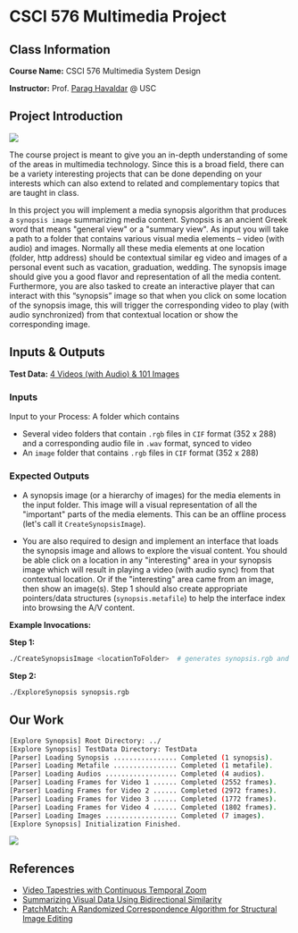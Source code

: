 # CSCI 576 Multimedia Project

## Class Information

**Course Name:** CSCI 576 Multimedia System Design

**Instructor:** Prof. [Parag Havaldar](https://viterbi.usc.edu/directory/faculty/Havaldar/Parag) @ USC

## Project Introduction

![](https://bloggg-1254259681.cos.na-siliconvalley.myqcloud.com/lbika.jpg)

The course project is meant to give you an in-depth understanding of some of the areas in multimedia technology. Since this is a broad field, there can be a variety interesting projects that can be done depending on your interests which can also extend to related and complementary topics that are taught in class.

In this project you will implement a media synopsis algorithm that produces a `synopsis image` summarizing media content. Synopsis is an ancient Greek word that means "general view" or a "summary view". As input you will take a path to a folder that contains various visual media elements – video (with audio) and images. Normally all these media elements at one location (folder, http address) should be contextual similar eg video and images of a personal event such as vacation, graduation, wedding. The synopsis image should give you a good flavor and representation of all the media content. Furthermore, you are also tasked to create an interactive player that can interact with this “synopsis” image so that when you click on some location of the synopsis image, this will trigger the corresponding video to play (with audio synchronized) from that contextual location or show the corresponding image.

## Inputs & Outputs

**Test Data:** [4 Videos (with Audio) & 101 Images](https://drive.google.com/open?id=1OXCDmBHahdG0k7VBfTQ2PRTmHMHfoxmG)

### Inputs

Input to your Process: A folder which contains

- Several video folders that contain `.rgb` files in `CIF` format (352 x 288) and a corresponding audio file in `.wav` format, synced to video
- An `image` folder that contains `.rgb` files in `CIF` format (352 x 288)

### Expected Outputs

- A synopsis image (or a hierarchy of images) for the media elements in the
input folder. This image will a visual representation of all the "important" parts of the media elements. This can be an offline process (let's call it `CreateSynopsisImage`).

- You are also required to design and implement an interface that loads the synopsis image and allows to explore the visual content. You should be able click on a location in any "interesting" area in your synopsis image which will result in playing a video (with audio sync) from that contextual location. Or if the "interesting" area came from an image, then show an image(s). Step 1 should also create appropriate pointers/data structures (`synopsis.metafile`) to help the interface index into browsing the A/V content.

**Example Invocations:**

**Step 1:**

```sh
./CreateSynopsisImage <locationToFolder>  # generates synopsis.rgb and synopsis.metafile
```

**Step 2:**

```sh
./ExploreSynopsis synopsis.rgb
```

## Our Work

```sh
[Explore Synopsis] Root Directory: ../
[Explore Synopsis] TestData Directory: TestData
[Parser] Loading Synopsis ................ Completed (1 synopsis).
[Parser] Loading Metafile ................ Completed (1 metafile).
[Parser] Loading Audios .................. Completed (4 audios).
[Parser] Loading Frames for Video 1 ...... Completed (2552 frames).
[Parser] Loading Frames for Video 2 ...... Completed (2972 frames).
[Parser] Loading Frames for Video 3 ...... Completed (1772 frames).
[Parser] Loading Frames for Video 4 ...... Completed (1802 frames).
[Parser] Loading Images .................. Completed (7 images).
[Explore Synopsis] Initialization Finished.
```

![](https://bloggg-1254259681.cos.na-siliconvalley.myqcloud.com/9e6im.png)


## References

- [Video Tapestries with Continuous Temporal Zoom](http://www.cs.princeton.edu/gfx/pubs/Barnes_2010_VTW/index.php)
- [Summarizing Visual Data Using Bidirectional Similarity](http://www.wisdom.weizmann.ac.il/~vision/VisualSummary.html)
- [PatchMatch: A Randomized Correspondence Algorithm for Structural Image Editing](https://gfx.cs.princeton.edu/pubs/Barnes_2009_PAR/index.php)